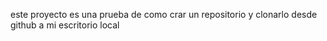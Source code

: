 este proyecto es una prueba de como crar un repositorio y clonarlo desde github a mi escritorio local

